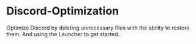 # Discord-Optimization
Optimize Discord by deleting unnecessary files with the ability to restore them. And using the Launcher to get started.
